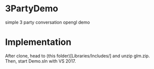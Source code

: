 # 3PartyDemo
simple 3 party conversation opengl demo

# Implementation

After clone, head to (this folder)[Libraries/Includes/] and unzip glm.zip.
Then, start Demo.sln with VS 2017.
